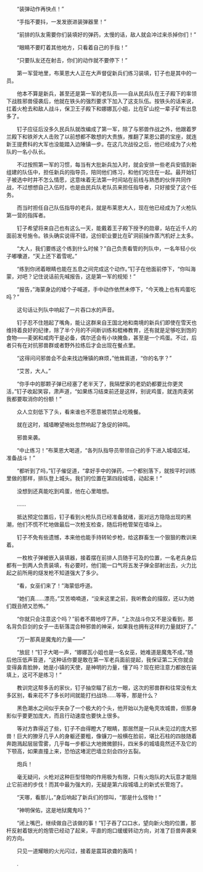 　　“装弹动作再快点！”

　　“手指不要抖，一发发嵌进装弹器里！”

　　“前排的队友需要你们装填好的弹药，太慢的话，敌人就会冲过来杀掉你们！”

　　“眼睛不要盯着其他地方，只看着自己的手指！”

　　“只要队友还在射击，你们的动作就不要停下！”

　　第一军营地里，布莱恩大人正在大声督促新兵们练习装填，钉子也是其中的一员。

　　他本不算是新兵，甚至还是第一军的老队员——自从民兵队在王子殿下的率领下战胜邪兽侵袭后，他就在铁头的强烈要求下加入了这支队伍。按铁头的话来说，扛着火枪去和敌人战斗，保卫王子殿下和娜娜瓦小姐，比在矿山挖一辈子矿有出息多了。

　　钉子应征后没多久民兵队就改编成了第一军，除了与邪兽作战之外，他跟着罗兰殿下和铁斧大人击败了以前想都不敢想的大贵族，推翻了莱恩公爵的宝座，就连新王提费科的大军也没能踏入边陲镇一步。在这几次战役之后，他已经成为了火枪队的一名小队长。

　　不过按照第一军的习惯，每当有大批新兵加入时，就会安排一些老兵安插到新组建的队伍中，担任新兵的指导员，陪同他们练习，和他们吃住在一起。最开始钉子被选中时并不怎么情愿，这意味着无法第一时间站在前线与熟悉的伙伴共同作战，不过想想自己入伍时，也是由民兵队老队员来担任指导者，只好接受了这个任务。

　　而当时担任自己队伍指导的老兵，就是布莱恩大人，现在他已经成为了火枪队第一营的指挥者。

　　钉子希望将来自己也有这么一天，能戴着王子殿下授予的勋章，站在近千人的面前发号施令。铁头确实说得不错，这份职业要比在矿洞前操作蒸汽机好上太多。

　　“大人，我们要练这个练到什么时候？”自己负责看管的列队中，一名年轻小伙子嘟囔道，“天上还下着雪呢。”

　　“练到你闭着眼睛也能在五息之间完成这个动作。”钉子在他面前停下，“你叫海蒙，对吧？记住说话前先喊报告，这是第一军的规矩！”

　　“报告，”海蒙身边的矮个子喊道，手中动作依然未停下，“今天晚上也有鸡蛋吃吗？”

　　这句话让列队中响起了一片吞口水的声音。

　　钉子忍不住翘起了嘴角，能让这群来自王国北地和南境的新兵们即使在雪天也维持着良好的纪律，除了半个月的不间断训练和棍棒教育，还有就是足够吃到饱的食物——麦粥和咸肉干是必备，偶尔还会有小块腌鱼，甚至是一个鸡蛋。不过，后者只有在对抗邪兽群或者野外拉练后才会出现在餐点里。

　　“这得问问邪兽会不会来找边陲镇的麻烦，”他耸肩道，“你的名字？”

　　“艾苦，大人。”

　　“你手中的那颗子弹已经塞了老半天了，我隔壁家的老奶奶都要比你更灵活，”钉子收起笑容，肃声道，“如果练习结束前还是这样，别说鸡蛋，就连肉麦粥我都要取消你的份额！”

　　众人立刻低下了头，看来谁也不愿意被罚禁止吃晚餐。

　　就在这时，城墙瞭望哨处忽然响起了急促的钟鸣。

　　邪兽来袭。

　　“中止练习！”布莱恩大喝道，“各列队指导员带领自己的手下进入城墙区域，准备战斗！”

　　“都听到了吗，”钉子催促道，“拿好手中的弹药，一个都别落下，就按平时训练里做的那样，排队登上城头。我们的位置在第四段城墙，动起来！”

　　没想到还真能吃到鸡蛋，他在心里暗想。

　　……

　　抵达预定位置后，钉子看到火枪队员已经准备就绪，面对远方隐隐出现的黑潮，他们不慌不忙地做最后一次枪支检查，随后将枪管架在墙垛上。

　　钉子不免有些遗憾，本来他也能手持转轮步枪，给这群畜生一个狠狠的教训来着。

　　一枚枚子弹被嵌入装填器，接着摆在前排人员随手可及的位置，一名老兵身后都有一到两人负责装填，有必要时，他们能一口气将五发子弹全部射出去，火力比起之前所用的燧发枪不知道强大了多少。

　　“看，女巫们来了！”海蒙低呼道。

　　“她们真……漂亮，”艾苦喃喃道，“没来这里之前，我听教会的描叙，还以为她们既丑陋又恐怖。”

　　“你就只会注意这个吗？”前者不屑地哼了声，“上次战斗你又不是没看到，那名背负巨剑的女子一击斩落混合种邪兽的神采，如果我也拥有这样的力量就好了。”

　　“万一那真是魔鬼的力量——”

　　“放屁！”钉子大喝一声，“娜娜瓦小姐也是一名女巫，她难道是魔鬼不成，”随后他压低声音道，“这种话你要是敢在第一军老兵面前提起，我保证第二天你就会变得鼻青脸肿，她是小镇的天使，是神明的力量，懂了吗？现在把注意力都放在装填上，这可不是练习！”

　　教训完这帮多舌的家伙，钉子抽空瞄了前方一眼，这次的邪兽群和往常没有太多区别，看来花不了多长时间就能打扫战场……等等，那是什么？

　　黑色潮水之间似乎夹杂了一个极大的个头，他开始以为是龟壳攻城兽，但那身影似乎要更加庞大，而且行动速度也要快上很多。

　　等对方靠得近了些，钉子不由得瞪大了眼睛，那居然是一只从未见过的庞大邪兽！巨大的獠牙几乎人的身躯还要粗，像镰刀一般横在脸前，堪比石柱的四肢随着奔跑溅起层层雪雾，几乎每一步都让大地微微颤抖，四米多的城墙竟然还不及它的下颚高，如果直撞上来，恐怕这堵泥巴墙立刻会四分五裂。

　　炮兵！

　　毫无疑问，火枪对这种巨型怪物的作用极为有限，只有火炮队的大玩意才能阻止它前进的步伐！而其中最为强大的，无疑是第六段城墙上的新式长管炮了。

　　“天哪，看那儿，”身后响起了新兵们的惊叫，“那是什么怪物！”

　　“神明保佑，这是地狱魔鬼吗？”

　　“闭上嘴巴，继续做自己该做的事！”钉子吞了口口水，望向新火炮的位置，那杆反射着银光的炮管已经动了起来，平直的炮口缓缓转动方向，对准了巨兽奔袭来的方向。

　　只见一道耀眼的火光闪过，接着是震耳欲聋的轰鸣！

　　.
